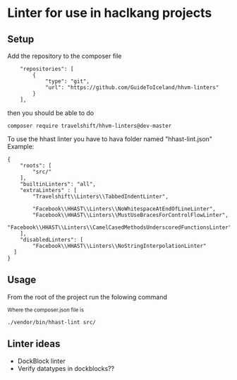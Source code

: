 # Linter for use in haclkang projects

## Setup

Add the repository to the composer file
```
    "repositories": [
        {
            "type": "git",
            "url": "https://github.com/GuideToIceland/hhvm-linters"
        }
    ],
```

then you should be able to do
```
composer require travelshift/hhvm-linters@dev-master
```

To use the hhast linter you have to hava folder named "hhast-lint.json"
Example: 
```
{
	"roots": [
		"src/"
	],
	"builtinLinters": "all",
	"extraLinters" : [
		"Travelshift\\Linters\\TabbedIndentLinter",

		"Facebook\\HHAST\\Linters\\NoWhitespaceAtEndOfLineLinter",
		"Facebook\\HHAST\\Linters\\MustUseBracesForControlFlowLinter",
		"Facebook\\HHAST\\Linters\\CamelCasedMethodsUnderscoredFunctionsLinter"
	],
	"disabledLinters": [
		"Facebook\\HHAST\\Linters\\NoStringInterpolationLinter"
  ]
}
```

## Usage

From the root of the project run the folowing command

<small>Where the composer.json file is</small>
```
./vendor/bin/hhast-lint src/
```


## Linter ideas
- DockBlock linter
 - Verify datatypes in dockblocks??